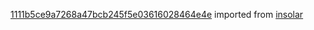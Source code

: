 [1111b5ce9a7268a47bcb245f5e03616028464e4e](https://github.com/insolar/insolar/commit/1111b5ce9a7268a47bcb245f5e03616028464e4e) imported from [insolar](https://github.com/insolar/insolar)
